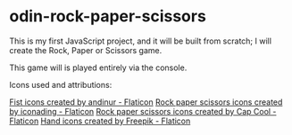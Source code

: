 # odin-rock-paper-scissors

This is my first JavaScript project, and it will be built from scratch; I will create the Rock, Paper or Scissors game.

This game will is played entirely via the console.

Icons used and attributions:

<a href="https://www.flaticon.com/free-icons/fist" title="fist icons">Fist icons created by andinur - Flaticon</a>
<a href="https://www.flaticon.com/free-icons/rock-paper-scissors" title="rock paper scissors icons">Rock paper scissors icons created by iconading - Flaticon</a>
<a href="https://www.flaticon.com/free-icons/rock-paper-scissors" title="rock paper scissors icons">Rock paper scissors icons created by Cap Cool - Flaticon</a>
<a href="https://www.flaticon.com/free-icons/hand" title="hand icons">Hand icons created by Freepik - Flaticon</a>
